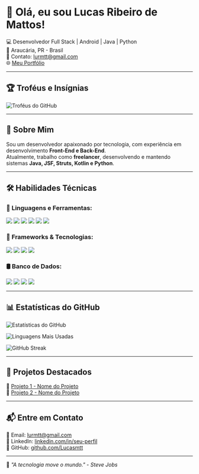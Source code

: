 # 👋 Olá, eu sou Lucas Ribeiro de Mattos!

💻 Desenvolvedor Full Stack | Android | Java | Python  
📍 Araucária, PR - Brasil  
📧 Contato: [lurmtt@gmail.com](mailto:lurmtt@gmail.com)  
🌐 [Meu Portfólio](https://github.com/Lucasmtt)  

---

## 🏆 **Troféus e Insígnias**
![Troféus do GitHub](https://github-profile-trophy.vercel.app/?username=Lucasmtt&theme=darkhub)

---

## 🚀 **Sobre Mim**
Sou um desenvolvedor apaixonado por tecnologia, com experiência em desenvolvimento **Front-End e Back-End**.  
Atualmente, trabalho como **freelancer**, desenvolvendo e mantendo sistemas **Java, JSF, Struts, Kotlin e Python**.

---

## 🛠️ **Habilidades Técnicas**

### 🚀 **Linguagens e Ferramentas:**
<p align="left">
  <img src="https://img.shields.io/badge/Java-%23ED8B00.svg?style=for-the-badge&logo=openjdk&logoColor=white"/>
  <img src="https://img.shields.io/badge/Python-3776AB?style=for-the-badge&logo=python&logoColor=white"/>
  <img src="https://img.shields.io/badge/JavaScript-F7DF1E?style=for-the-badge&logo=javascript&logoColor=black"/>
  <img src="https://img.shields.io/badge/Kotlin-0095D5?style=for-the-badge&logo=kotlin&logoColor=white"/>
  <img src="https://img.shields.io/badge/C%2B%2B-00599C?style=for-the-badge&logo=c%2B%2B&logoColor=white"/>
  <img src="https://img.shields.io/badge/C%23-239120?style=for-the-badge&logo=c-sharp&logoColor=white"/>
</p>

### 📌 **Frameworks & Tecnologias:**
<p align="left">
  <img src="https://img.shields.io/badge/Spring-6DB33F?style=for-the-badge&logo=spring&logoColor=white"/>
  <img src="https://img.shields.io/badge/Django-092E20?style=for-the-badge&logo=django&logoColor=white"/>
  <img src="https://img.shields.io/badge/Bootstrap-7952B3?style=for-the-badge&logo=bootstrap&logoColor=white"/>
  <img src="https://img.shields.io/badge/Node.js-339933?style=for-the-badge&logo=nodedotjs&logoColor=white"/>
</p>

### 🛢️ **Banco de Dados:**
<p align="left">
  <img src="https://img.shields.io/badge/MySQL-4479A1?style=for-the-badge&logo=mysql&logoColor=white"/>
  <img src="https://img.shields.io/badge/PostgreSQL-316192?style=for-the-badge&logo=postgresql&logoColor=white"/>
  <img src="https://img.shields.io/badge/SQL_Server-CC2927?style=for-the-badge&logo=microsoft-sql-server&logoColor=white"/>
  <img src="https://img.shields.io/badge/Oracle-F80000?style=for-the-badge&logo=oracle&logoColor=white"/>
</p>

---

## 📊 **Estatísticas do GitHub**
![Estatísticas do GitHub](https://github-readme-stats.vercel.app/api?username=Lucasmtt&show_icons=true&theme=dark)

![Linguagens Mais Usadas](https://github-readme-stats.vercel.app/api/top-langs/?username=Lucasmtt&layout=compact&theme=dark)

![GitHub Streak](https://github-readme-streak-stats.herokuapp.com/?user=Lucasmtt&theme=dark)

---

## 📌 **Projetos Destacados**
🔹 [Projeto 1 - Nome do Projeto](https://github.com/Lucasmtt/NomeDoProjeto)  
🔹 [Projeto 2 - Nome do Projeto](https://github.com/Lucasmtt/NomeDoProjeto)  

---

## 📬 **Entre em Contato**
📧 Email: [lurmtt@gmail.com](mailto:lurmtt@gmail.com)  
💼 LinkedIn: [linkedin.com/in/seu-perfil](#)  
🚀 GitHub: [github.com/Lucasmtt](https://github.com/Lucasmtt)  

---

🔹 *"A tecnologia move o mundo." - Steve Jobs*
